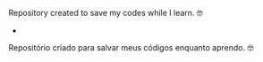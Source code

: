 Repository created to save my codes while I learn. 🤓

-

Repositório criado para salvar meus códigos enquanto aprendo. 🤓
